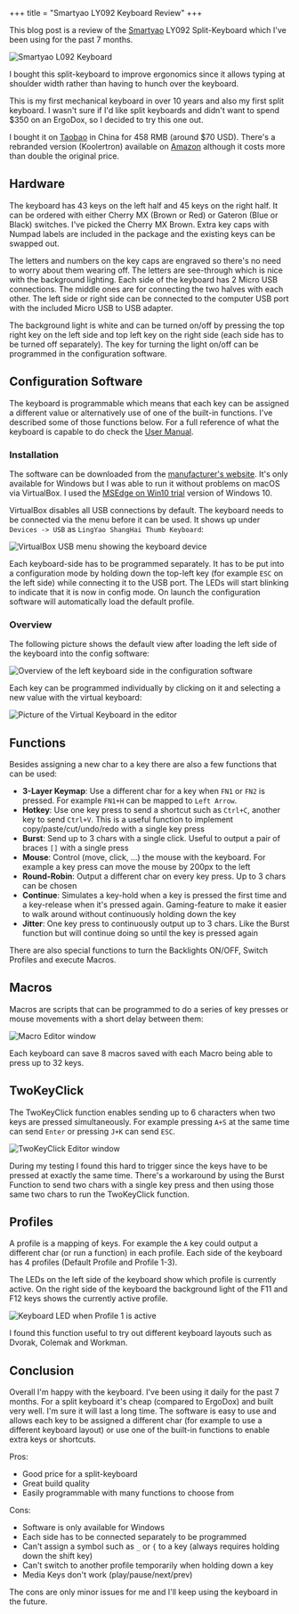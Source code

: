 +++
title = "Smartyao LY092 Keyboard Review"
+++

This blog post is a review of the [Smartyao](http://www.smartyao.com/?_l=en) LY092 Split-Keyboard which I've been using for the past 7 months. 

![Smartyao L092 Keyboard](keyboard.jpg "Smartyao LY092 Keyboard")

I bought this split-keyboard to improve ergonomics since it allows typing at shoulder width rather than having to hunch over the keyboard.

This is my first mechanical keyboard in over 10 years and also my first split keyboard. I wasn't sure if I'd like split keyboards and didn't want to spend $350 on an ErgoDox, so I decided to try this one out. 

I bought it on [Taobao](http://shop114100401.taobao.com/?spm=2013.1.1000126.2.MloYHY&v=1) in China for 458 RMB (around $70 USD). There's a rebranded version (Koolertron) available on [Amazon](https://www.amazon.com/Koolertron-Programmable-Mechanical-Keyboard-Ergonomic/dp/B081GX5CY1) although it costs more than double the original price.

## Hardware

The keyboard has 43 keys on the left half and 45 keys on the right half. It can be ordered with either Cherry MX (Brown or Red) or Gateron (Blue or Black) switches. I've picked the Cherry MX Brown. Extra key caps with Numpad labels are included in the package and the existing keys can be swapped out.

The letters and numbers on the key caps are engraved so there's no need to worry about them wearing off. The letters are see-through which is nice with the background lighting. Each side of the keyboard has 2 Micro USB connections. The middle ones are for connecting the two halves with each other. The left side or right side can be connected to the computer USB port with the included Micro USB to USB adapter.

The background light is white and can be turned on/off by pressing the top right key on the left side and top left key on the right side (each side has to be turned off separately). The key for turning the light on/off can be programmed in the configuration software.

## Configuration Software

The keyboard is programmable which means that each key can be assigned a different value or alternatively use of one of the built-in functions. I've described some of those functions below. For a full reference of what the keyboard is capable to do check the [User Manual](https://dme657285d3.pic11.websiteonline.cn/upload/Thumbkeyboard_User_Manual_V5.pdf).

### Installation

The software can be downloaded from the [manufacturer's website](http://www.smartyao.com/page91?_l=en). It's only available for Windows but I was able to run it without problems on macOS via VirtualBox. I used the [MSEdge on Win10 trial](https://developer.microsoft.com/en-us/microsoft-edge/tools/vms/) version of Windows 10.

VirtualBox disables all USB connections by default. The keyboard needs to be connected via the menu before it can be used. It shows up under `Devices -> USB` as `LingYao ShangHai Thumb Keyboard`:

![VirtualBox USB menu showing the keyboard device](keyboard-vbox-menu.png)

Each keyboard-side has to be programmed separately. It has to be put into a configuration mode by holding down the top-left key (for example `ESC` on the left side) while connecting it to the USB port. The LEDs will start blinking to indicate that it is now in config mode. On launch the configuration software will automatically load the default profile.

### Overview

The following picture shows the default view after loading the left side of the keyboard into the config software:

![Overview of the left keyboard side in the configuration software](overview-left.png "Configuration Software")

Each key can be programmed individually by clicking on it and selecting a new value with the virtual keyboard:

![Picture of the Virtual Keyboard in the editor](virtual-keyboard.png "Virtual Keyboard")

## Functions

Besides assigning a new char to a key there are also a few functions that can be used:

- **3-Layer Keymap**: Use a different char for a key when `FN1` or `FN2` is pressed. For example `FN1+H` can be mapped to `Left Arrow`. 
- **Hotkey**: Use one key press to send a shortcut such as `Ctrl+C`, another key to send `Ctrl+V`. This is a useful function to implement copy/paste/cut/undo/redo with a single key press
- **Burst**: Send up to 3 chars with a single click. Useful to output a pair of braces `[]` with a single press
- **Mouse**: Control (move, click, ...) the mouse with the keyboard. For example a key press can move the mouse by 200px to the left
- **Round-Robin**: Output a different char on every key press. Up to 3 chars can be chosen
- **Continue**: Simulates a key-hold when a key is pressed the first time and a key-release when it's pressed again. Gaming-feature to make it easier to walk around without continuously holding down the key
- **Jitter**: One key press to continuously output up to 3 chars. Like the Burst function but will continue doing so until the key is pressed again

There are also special functions to turn the Backlights ON/OFF, Switch Profiles and execute Macros.

## Macros

Macros are scripts that can be programmed to do a series of key presses or mouse movements with a short delay between them:

![Macro Editor window](macro-editor.png "Macro Editor")

Each keyboard can save 8 macros saved with each Macro being able to press up to 32 keys.

## TwoKeyClick

The TwoKeyClick function enables sending up to 6 characters when two keys are pressed simultaneously. For example pressing `A+S` at the same time can send `Enter` or pressing `J+K` can send `ESC`.

![TwoKeyClick Editor window](twokeyclick-editor.png "TwoKeyClick Editor")

During my testing I found this hard to trigger since the keys have to be pressed at exactly the same time. There's a workaround by using the Burst Function to send two chars with a single key press and then using those same two chars to run the TwoKeyClick function.

## Profiles

A profile is a mapping of keys. For example the `A` key could output a different char (or run a function) in each profile. Each side of the keyboard has 4 profiles (Default Profile and Profile 1-3).

The LEDs on the left side of the keyboard show which profile is currently active. On the right side of the keyboard the background light of the F11 and F12 keys shows the currently active profile. 

![Keyboard LED when Profile 1 is active](layer-2-active.jpg "Keyboard Profile 1 is active")

I found this function useful to try out different keyboard layouts such as Dvorak, Colemak and Workman. 

## Conclusion

Overall I'm happy with the keyboard. I've been using it daily for the past 7 months. For a split keyboard it's cheap (compared to ErgoDox) and built very well. I'm sure it will last a long time. The software is easy to use and allows each key to be assigned a different char (for example to use a different keyboard layout) or use one of the built-in functions to enable extra keys or shortcuts. 

Pros:

- Good price for a split-keyboard
- Great build quality
- Easily programmable with many functions to choose from

Cons:

- Software is only available for Windows
- Each side has to be connected separately to be programmed
- Can't assign a symbol such as `_` or `{` to a key (always requires holding down the shift key)
- Can't switch to another profile temporarily when holding down a key
- Media Keys don't work (play/pause/next/prev)

The cons are only minor issues for me and I'll keep using the keyboard in the future.
